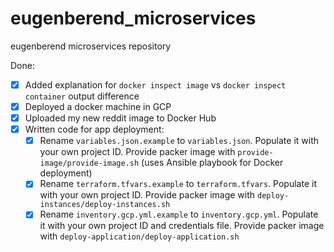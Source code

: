 # eugenberend_microservices

eugenberend microservices repository

Done:

- [X] Added explanation for ```docker inspect image``` vs ```docker inspect container``` output difference
- [X] Deployed a docker machine in GCP
- [X] Uploaded my new reddit image to Docker Hub
- [X] Written code for app deployment:
  - [X] Rename ```variables.json.example``` to ```variables.json```. Populate it with your own project ID. Provide packer image with ```provide-image/provide-image.sh``` (uses Ansible playbook for Docker deployment)
  - [X] Rename ```terraform.tfvars.example``` to ```terraform.tfvars```. Populate it with your own project ID. Provide packer image with ```deploy-instances/deploy-instances.sh```
  - [X] Rename ```inventory.gcp.yml.example``` to ```inventory.gcp.yml```. Populate it with your own project ID and credentials file. Provide packer image with ```deploy-application/deploy-application.sh```

